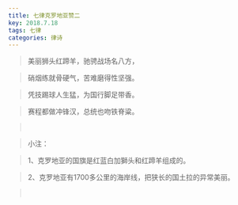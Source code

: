```yaml
---
title: 七律克罗地亚赞二
key: 2018.7.18
tags: 七律
categories: 律诗
---
```


<blockquote class="blockquote-center">美丽狮头红蹄羊，驰骋战场名八方，
</blockquote>
<blockquote class="blockquote-center">硝烟练就骨硬气，苦难磨得性坚强。
</blockquote>
<blockquote class="blockquote-center">凭技踢球人生猛，为国行脚足带香。
</blockquote>
<blockquote class="blockquote-center">赛程都做冲锋汉，总统也吻铁脊粱。
</blockquote>
<blockquote class="blockquote-center"></br>
</blockquote>
<blockquote class="blockquote-center">小注：
</blockquote>
<blockquote class="blockquote-center">1、克罗地亚的国旗是红蓝白加獅头和红蹄羊组成的。
</blockquote>
<blockquote class="blockquote-center">2、克罗地亚有1700多公里的海岸线，把狭长的国土拉的异常美丽。
</blockquote>
<blockquote class="blockquote-center"></br>
</blockquote>
